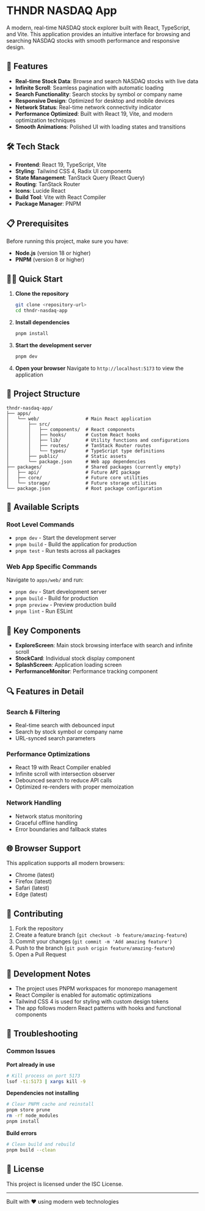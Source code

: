 # THNDR NASDAQ App

A modern, real-time NASDAQ stock explorer built with React, TypeScript, and Vite. This application provides an intuitive interface for browsing and searching NASDAQ stocks with smooth performance and responsive design.

## 🚀 Features

- **Real-time Stock Data**: Browse and search NASDAQ stocks with live data
- **Infinite Scroll**: Seamless pagination with automatic loading
- **Search Functionality**: Search stocks by symbol or company name
- **Responsive Design**: Optimized for desktop and mobile devices
- **Network Status**: Real-time network connectivity indicator
- **Performance Optimized**: Built with React 19, Vite, and modern optimization techniques
- **Smooth Animations**: Polished UI with loading states and transitions

## 🛠️ Tech Stack

- **Frontend**: React 19, TypeScript, Vite
- **Styling**: Tailwind CSS 4, Radix UI components
- **State Management**: TanStack Query (React Query)
- **Routing**: TanStack Router
- **Icons**: Lucide React
- **Build Tool**: Vite with React Compiler
- **Package Manager**: PNPM

## 📋 Prerequisites

Before running this project, make sure you have:

- **Node.js** (version 18 or higher)
- **PNPM** (version 8 or higher)

## 🏃‍♂️ Quick Start

1. **Clone the repository**
   ```bash
   git clone <repository-url>
   cd thndr-nasdaq-app
   ```

2. **Install dependencies**
   ```bash
   pnpm install
   ```

3. **Start the development server**
   ```bash
   pnpm dev
   ```

4. **Open your browser**
   Navigate to `http://localhost:5173` to view the application

## 📁 Project Structure

```
thndr-nasdaq-app/
├── apps/
│   └── web/                 # Main React application
│       ├── src/
│       │   ├── components/  # React components
│       │   ├── hooks/       # Custom React hooks
│       │   ├── lib/         # Utility functions and configurations
│       │   ├── routes/      # TanStack Router routes
│       │   └── types/       # TypeScript type definitions
│       ├── public/          # Static assets
│       └── package.json     # Web app dependencies
├── packages/                # Shared packages (currently empty)
│   ├── api/                 # Future API package
│   ├── core/                # Future core utilities
│   └── storage/             # Future storage utilities
└── package.json             # Root package configuration
```

## 🔧 Available Scripts

### Root Level Commands

- `pnpm dev` - Start the development server
- `pnpm build` - Build the application for production
- `pnpm test` - Run tests across all packages

### Web App Specific Commands

Navigate to `apps/web/` and run:

- `pnpm dev` - Start development server
- `pnpm build` - Build for production
- `pnpm preview` - Preview production build
- `pnpm lint` - Run ESLint

## 🎨 Key Components

- **ExploreScreen**: Main stock browsing interface with search and infinite scroll
- **StockCard**: Individual stock display component
- **SplashScreen**: Application loading screen
- **PerformanceMonitor**: Performance tracking component

## 🔍 Features in Detail

### Search & Filtering
- Real-time search with debounced input
- Search by stock symbol or company name
- URL-synced search parameters

### Performance Optimizations
- React 19 with React Compiler enabled
- Infinite scroll with intersection observer
- Debounced search to reduce API calls
- Optimized re-renders with proper memoization

### Network Handling
- Network status monitoring
- Graceful offline handling
- Error boundaries and fallback states

## 🌐 Browser Support

This application supports all modern browsers:
- Chrome (latest)
- Firefox (latest)
- Safari (latest)
- Edge (latest)

## 🤝 Contributing

1. Fork the repository
2. Create a feature branch (`git checkout -b feature/amazing-feature`)
3. Commit your changes (`git commit -m 'Add amazing feature'`)
4. Push to the branch (`git push origin feature/amazing-feature`)
5. Open a Pull Request

## 📝 Development Notes

- The project uses PNPM workspaces for monorepo management
- React Compiler is enabled for automatic optimizations
- Tailwind CSS 4 is used for styling with custom design tokens
- The app follows modern React patterns with hooks and functional components

## 🐛 Troubleshooting

### Common Issues

**Port already in use**
```bash
# Kill process on port 5173
lsof -ti:5173 | xargs kill -9
```

**Dependencies not installing**
```bash
# Clear PNPM cache and reinstall
pnpm store prune
rm -rf node_modules
pnpm install
```

**Build errors**
```bash
# Clean build and rebuild
pnpm build --clean
```

## 📄 License

This project is licensed under the ISC License.

---

Built with ❤️ using modern web technologies
